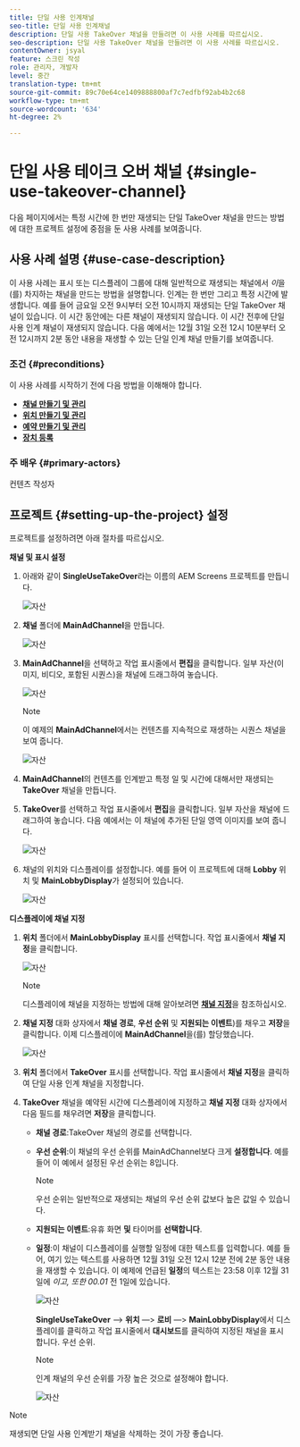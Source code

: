 ```yaml
---
title: 단일 사용 인계채널
seo-title: 단일 사용 인계채널
description: 단일 사용 TakeOver 채널을 만들려면 이 사용 사례를 따르십시오.
seo-description: 단일 사용 TakeOver 채널을 만들려면 이 사용 사례를 따르십시오.
contentOwner: jsyal
feature: 스크린 작성
role: 관리자, 개발자
level: 중간
translation-type: tm+mt
source-git-commit: 89c70e64ce1409888800af7c7edfbf92ab4b2c68
workflow-type: tm+mt
source-wordcount: '634'
ht-degree: 2%

---
```



# 단일 사용 테이크 오버 채널 {#single-use-takeover-channel}

다음 페이지에서는 특정 시간에 한 번만 재생되는 단일 TakeOver 채널을 만드는 방법에 대한 프로젝트 설정에 중점을 둔 사용 사례를 보여줍니다.


## 사용 사례 설명 {#use-case-description}

이 사용 사례는 표시 또는 디스플레이 그룹에 대해 일반적으로 재생되는 채널에서 *이*을(를) 차지하는 채널을 만드는 방법을 설명합니다. 인계는 한 번만 그리고 특정 시간에 발생합니다.
예를 들어 금요일 오전 9시부터 오전 10시까지 재생되는 단일 TakeOver 채널이 있습니다. 이 시간 동안에는 다른 채널이 재생되지 않습니다. 이 시간 전후에 단일 사용 인계 채널이 재생되지 않습니다. 다음 예에서는 12월 31일 오전 12시 10분부터 오전 12시까지 2분 동안 내용을 재생할 수 있는 단일 인계 채널 만들기를 보여줍니다.

### 조건 {#preconditions}

이 사용 사례를 시작하기 전에 다음 방법을 이해해야 합니다.

* **[채널 만들기 및 관리](managing-channels.md)**
* **[위치 만들기 및 관리](managing-locations.md)**
* **[예약 만들기 및 관리](managing-schedules.md)**
* **[장치 등록](device-registration.md)**

### 주 배우 {#primary-actors}

컨텐츠 작성자

## 프로젝트 {#setting-up-the-project} 설정

프로젝트를 설정하려면 아래 절차를 따르십시오.

**채널 및 표시 설정**

1. 아래와 같이 **SingleUseTakeOver**&#x200B;라는 이름의 AEM Screens 프로젝트를 만듭니다.

   ![자산](assets/single-takeover1.png)

1. **채널** 폴더에 **MainAdChannel**&#x200B;을 만듭니다.

   ![자산](assets/single-takeover2.png)

1. **MainAdChannel**&#x200B;을 선택하고 작업 표시줄에서 **편집**&#x200B;을 클릭합니다. 일부 자산(이미지, 비디오, 포함된 시퀀스)을 채널에 드래그하여 놓습니다.

   ![자산](assets/single-takeover2.png)


   >[!NOTE]
   >이 예제의 **MainAdChannel**&#x200B;에서는 컨텐츠를 지속적으로 재생하는 시퀀스 채널을 보여 줍니다.

   ![자산](assets/single-takeover3.png)

1. **MainAdChannel**&#x200B;의 컨텐츠를 인계받고 특정 일 및 시간에 대해서만 재생되는 **TakeOver** 채널을 만듭니다.

1. **TakeOver**&#x200B;를 선택하고 작업 표시줄에서 **편집**&#x200B;을 클릭합니다. 일부 자산을 채널에 드래그하여 놓습니다. 다음 예에서는 이 채널에 추가된 단일 영역 이미지를 보여 줍니다.

   ![자산](assets/single-takeover4.png)

1. 채널의 위치와 디스플레이를 설정합니다. 예를 들어 이 프로젝트에 대해 **Lobby** 위치 및 **MainLobbyDisplay**&#x200B;가 설정되어 있습니다.

   ![자산](assets/single-takeover5.png)

**디스플레이에 채널 지정**

1. **위치** 폴더에서 **MainLobbyDisplay** 표시를 선택합니다. 작업 표시줄에서 **채널 지정**&#x200B;을 클릭합니다.

   ![자산](assets/single-takeover6.png)

   >[!NOTE]
   >디스플레이에 채널을 지정하는 방법에 대해 알아보려면 **[채널 지정](channel-assignment.md)**&#x200B;을 참조하십시오.

1. **채널 지정** 대화 상자에서 **채널 경로**, **우선 순위** 및 **지원되는 이벤트**)를 채우고 **저장**&#x200B;을 클릭합니다. 이제 디스플레이에 **MainAdChannel**&#x200B;을(를) 할당했습니다.

   ![자산](assets/single-takeover7.png)

1. **위치** 폴더에서 **TakeOver** 표시를 선택합니다. 작업 표시줄에서 **채널 지정**&#x200B;을 클릭하여 단일 사용 인계 채널을 지정합니다.

1. **TakeOver** 채널을 예약된 시간에 디스플레이에 지정하고 **채널 지정** 대화 상자에서 다음 필드를 채우려면 **저장**&#x200B;을 클릭합니다.

   * **채널 경로**:TakeOver 채널의 경로를 선택합니다.
   * **우선 순위**:이 채널의 우선 순위를 MainAdChannel보다 크게  **설정합니다**. 예를 들어 이 예에서 설정된 우선 순위는 8입니다.

      >[!NOTE]
      >우선 순위는 일반적으로 재생되는 채널의 우선 순위 값보다 높은 값일 수 있습니다.
   * **지원되는 이벤트**:유휴 화면  **및** 타이머를  **선택합니다**.
   * **일정**:이 채널이 디스플레이를 실행할 일정에 대한 텍스트를 입력합니다. 예를 들어, 여기 있는 텍스트를 사용하면 12월 31일 오전 12시 12분 전에 2분 동안 내용을 재생할 수 있습니다.
이 예제에 언급된 **일정**&#x200B;의 텍스트는 23:58 이후 12월 31일에 *이고, 또한 00.01* 전 1일에 있습니다.

      ![자산](assets/single-takeover8.png)

      **SingleUseTakeOver** —> **위치** —> **로비** —> **MainLobbyDisplay**&#x200B;에서 디스플레이를 클릭하고 작업 표시줄에서 **대시보드**&#x200B;를 클릭하여 지정된 채널을 표시합니다. 우선 순위.

      >[!NOTE]
      >인계 채널의 우선 순위를 가장 높은 것으로 설정해야 합니다.

      ![자산](assets/single-takeover9.png)

>[!NOTE]
>
>재생되면 단일 사용 인계받기 채널을 삭제하는 것이 가장 좋습니다.